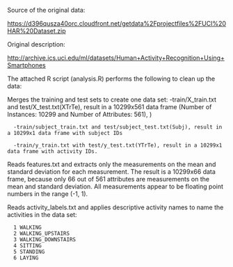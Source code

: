 Source of the original data: 

  https://d396qusza40orc.cloudfront.net/getdata%2Fprojectfiles%2FUCI%20HAR%20Dataset.zip

Original description: 

 http://archive.ics.uci.edu/ml/datasets/Human+Activity+Recognition+Using+Smartphones

The attached R script (analysis.R) performs the following to clean up the data:
      
Merges the training and test sets to create one data set: 
      -train/X_train.txt and test/X_test.txt(XTrTe), result in a 10299x561 data frame (Number of Instances: 10299 and Number of Attributes: 561), )
       
      -train/subject_train.txt and test/subject_test.txt(Subj), result in a 10299x1 data frame with subject IDs 

      -train/y_train.txt with test/y_test.txt(YTrTe), result in a 10299x1 data frame with activity IDs.

Reads features.txt and extracts only the measurements on the mean and standard deviation for each measurement. 
The result is a 10299x66 data frame, because only 66 out of 561 attributes are measurements on the mean and standard deviation. 
All measurements appear to be floating point numbers in the range (-1, 1).

Reads activity_labels.txt and applies descriptive activity names to name the activities in the data set:
      
      1 WALKING
      2 WALKING_UPSTAIRS
      3 WALKING_DOWNSTAIRS
      4 SITTING
      5 STANDING
      6 LAYING
